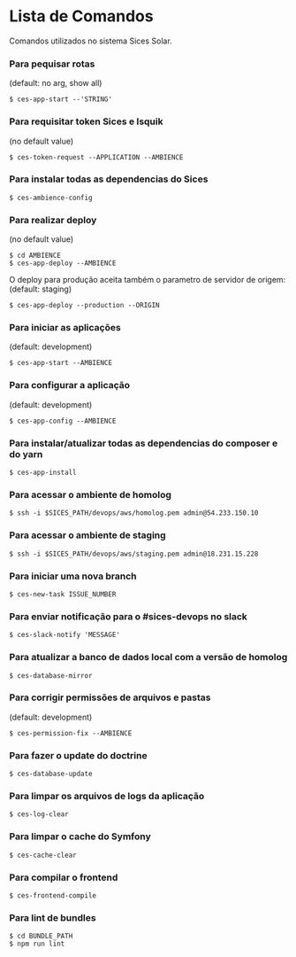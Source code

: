 Lista de Comandos
=================

Comandos utilizados no sistema Sices Solar.

### Para pequisar rotas
(default: no arg, show all)
```
$ ces-app-start --'STRING'
```

### Para requisitar token Sices e Isquik
(no default value)
```
$ ces-token-request --APPLICATION --AMBIENCE
```

### Para instalar todas as dependencias do Sices
```
$ ces-ambience-config
```

### Para realizar deploy
(no default value)
```
$ cd AMBIENCE
$ ces-app-deploy --AMBIENCE
```
O deploy para produção aceita também o parametro de servidor de origem:
(default: staging)
```
$ ces-app-deploy --production --ORIGIN
```

### Para iniciar as aplicações
(default: development)
```
$ ces-app-start --AMBIENCE
```

### Para configurar a aplicação
(default: development)
```
$ ces-app-config --AMBIENCE
```

### Para instalar/atualizar todas as dependencias do composer e do yarn
```
$ ces-app-install
```

### Para acessar o ambiente de homolog
```
$ ssh -i $SICES_PATH/devops/aws/homolog.pem admin@54.233.150.10
```

### Para acessar o ambiente de staging
```
$ ssh -i $SICES_PATH/devops/aws/staging.pem admin@18.231.15.228
```

### Para iniciar uma nova branch
```
$ ces-new-task ISSUE_NUMBER
```

### Para enviar notificação para o #sices-devops no slack
```
$ ces-slack-notify 'MESSAGE'
```

### Para atualizar a banco de dados local com a versão de homolog
```
$ ces-database-mirror
```

### Para corrigir permissões de arquivos e pastas
(default: development)
```
$ ces-permission-fix --AMBIENCE
```

### Para fazer o update do doctrine
```
$ ces-database-update
```

### Para limpar os arquivos de logs da aplicação
```
$ ces-log-clear
```

### Para limpar o cache do Symfony
```
$ ces-cache-clear
```

### Para compilar o frontend
```
$ ces-frontend-compile
```

### Para lint de bundles
```
$ cd BUNDLE_PATH
$ npm run lint
```
